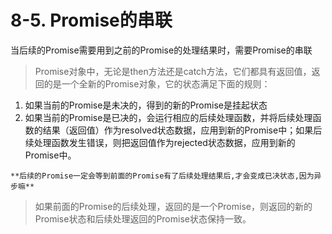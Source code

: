 # 8-5. Promise的串联

当后续的Promise需要用到之前的Promise的处理结果时，需要Promise的串联

> Promise对象中，无论是then方法还是catch方法，它们都具有返回值，返回的是一个全新的Promise对象，它的状态满足下面的规则：

1. 如果当前的Promise是未决的，得到的新的Promise是挂起状态
2. 如果当前的Promise是已决的，会运行相应的后续处理函数，并将后续处理函数的结果（返回值）作为resolved状态数据，应用到新的Promise中；如果后续处理函数发生错误，则把返回值作为rejected状态数据，应用到新的Promise中。

`**后续的Promise一定会等到前面的Promise有了后续处理结果后,才会变成已决状态,因为异步嘛**`

> 如果前面的Promise的后续处理，返回的是一个Promise，则返回的新的Promise状态和后续处理返回的Promise状态保持一致。